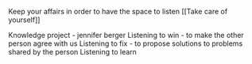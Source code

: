Keep your affairs in order to have the space to listen [[Take care of yourself]]

Knowledge project - jennifer berger
Listening to win - to make the other person agree with us
Listening to fix - to propose solutions to problems shared by the person
Listening to learn

